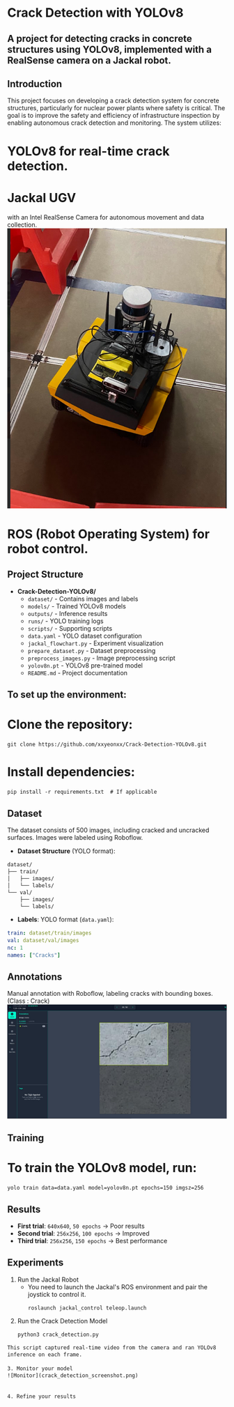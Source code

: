 # Crack Detection with YOLOv8
## A project for detecting cracks in concrete structures using YOLOv8, implemented with a RealSense camera on a Jackal robot.

## Introduction
This project focuses on developing a crack detection system for concrete structures, particularly for nuclear power plants where safety is critical. 
The goal is to improve the safety and efficiency of infrastructure inspection by enabling autonomous crack detection and monitoring.
The system utilizes:

# YOLOv8 for real-time crack detection.
# Jackal UGV 
with an Intel RealSense Camera for autonomous movement and data collection.
![Jackal](jackal.png)

# ROS (Robot Operating System) for robot control.


## Project Structure
- **Crack-Detection-YOLOv8/**
  - `dataset/` - Contains images and labels
  - `models/` - Trained YOLOv8 models
  - `outputs/` - Inference results
  - `runs/` - YOLO training logs
  - `scripts/` - Supporting scripts
  - `data.yaml` - YOLO dataset configuration
  - `jackal_flowchart.py` - Experiment visualization
  - `prepare_dataset.py` - Dataset preprocessing
  - `preprocess_images.py` - Image preprocessing script
  - `yolov8n.pt` - YOLOv8 pre-trained model
  - `README.md` - Project documentation



## To set up the environment:
# Clone the repository:
```git clone https://github.com/xxyeonxx/Crack-Detection-YOLOv8.git```
# Install dependencies:
```pip install -r requirements.txt  # If applicable```


## Dataset
The dataset consists of 500 images, including cracked and uncracked surfaces. Images were labeled using Roboflow.

- **Dataset Structure** (YOLO format):
```
dataset/
├── train/
│   ├── images/
│   └── labels/
└── val/
    ├── images/
    └── labels/
``` 

- **Labels**: YOLO format (`data.yaml`):
```yaml
train: dataset/train/images
val: dataset/val/images
nc: 1
names: ["Cracks"]
```
## Annotations
Manual annotation with Roboflow, labeling cracks with bounding boxes.
(Class : Crack)
![Annotaions](labeling_roboflow.png)

## Training
# To train the YOLOv8 model, run:
```yolo train data=data.yaml model=yolov8n.pt epochs=150 imgsz=256```


## Results
- **First trial**: `640x640`, `50 epochs` → Poor results
- **Second trial**: `256x256`, `100 epochs` → Improved
- **Third trial**: `256x256`, `150 epochs` → Best performance

## Experiments
1. Run the Jackal Robot
   - You need to launch the Jackal's ROS environment and pair the joystick to control it.
     ```
     roslaunch jackal_control teleop.launch
     ```
2. Run the Crack Detection Model
   ```
   python3 crack_detection.py
  ```
This script captured real-time video from the camera and ran YOLOv8 inference on each frame.

3. Monitor your model
![Monitor](crack_detection_screenshot.png)


4. Refine your results

